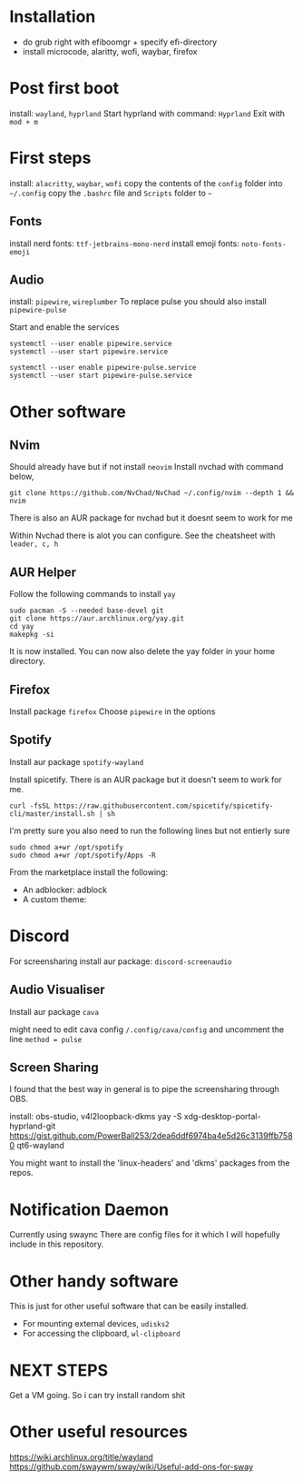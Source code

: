 
# Installation

- do grub right with efiboomgr + specify efi-directory
- install microcode, alaritty, wofi, waybar, firefox

# Post first boot
install: `wayland`, `hyprland`
Start hyprland with command: `Hyprland`
Exit with `mod + m`

# First steps
install: `alacritty`, `waybar`, `wofi`
copy the contents of the `config` folder into `~/.config`
copy the `.bashrc` file and `Scripts` folder to `~`

## Fonts
install nerd fonts: `ttf-jetbrains-mono-nerd`
install emoji fonts: `noto-fonts-emoji`

## Audio
install: `pipewire`, `wireplumber`
To replace pulse you should also install `pipewire-pulse`

Start and enable the services
```
systemctl --user enable pipewire.service
systemctl --user start pipewire.service

systemctl --user enable pipewire-pulse.service
systemctl --user start pipewire-pulse.service
```

# Other software

## Nvim
Should already have but if not install `neovim`
Install nvchad with command below,
```
git clone https://github.com/NvChad/NvChad ~/.config/nvim --depth 1 && nvim
```

There is also an AUR package for nvchad but it doesnt seem to work for me

Within Nvchad there is alot you can configure.
See the cheatsheet with `leader, c, h`

## AUR Helper
Follow the following commands to install `yay`
```
sudo pacman -S --needed base-devel git
git clone https://aur.archlinux.org/yay.git
cd yay
makepkg -si
```

It is now installed. You can now also delete the yay folder in your home directory. 

## Firefox
Install package `firefox`
Choose `pipewire` in the options

## Spotify
Install aur package `spotify-wayland`

Install spicetify. There is an AUR package but it doesn't seem to work for me.
```
curl -fsSL https://raw.githubusercontent.com/spicetify/spicetify-cli/master/install.sh | sh
```

I'm pretty sure you also need to run the following lines but not entierly sure
```
sudo chmod a+wr /opt/spotify
sudo chmod a+wr /opt/spotify/Apps -R
```

From the marketplace install the following:
- An adblocker: adblock
- A custom theme: 

# Discord

For screensharing install aur package: `discord-screenaudio`

## Audio Visualiser
Install aur package `cava`

might need to edit cava config `/.config/cava/config` and uncomment the line `method = pulse`

## Screen Sharing
I found that the best way in general is to pipe the screensharing through OBS. 

install: obs-studio, v4l2loopback-dkms
yay -S xdg-desktop-portal-hyprland-git
https://gist.github.com/PowerBall253/2dea6ddf6974ba4e5d26c3139ffb7580
qt6-wayland

You might want to install the 'linux-headers' and 'dkms' packages from the repos.

# Notification Daemon
Currently using swaync
There are config files for it which I will hopefully include in this repository.

# Other handy software
This is just for other useful software that can be easily installed.
- For mounting external devices, `udisks2`
- For accessing the clipboard, `wl-clipboard`

# NEXT STEPS 
Get a VM going. So i can try install random shit

# Other useful resources
https://wiki.archlinux.org/title/wayland
https://github.com/swaywm/sway/wiki/Useful-add-ons-for-sway
